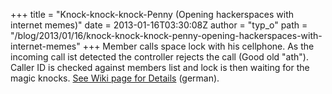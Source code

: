 +++
title = "Knock-knock-knock-Penny (Opening hackerspaces with internet memes)"
date = 2013-01-16T03:30:08Z
author = "typ_o"
path = "/blog/2013/01/16/knock-knock-knock-penny-opening-hackerspaces-with-internet-memes"
+++
Member calls space lock with his cellphone. As the incoming call ist
detected the controller rejects the call (Good old "ath"). Caller ID is
checked against members list and lock is then waiting for the magic
knocks. [See Wiki page for
Details](https://web.archive.org/web/20111031013858/http://flipdot.org/wiki/index.php?title=Zugangssystem)
(german).
